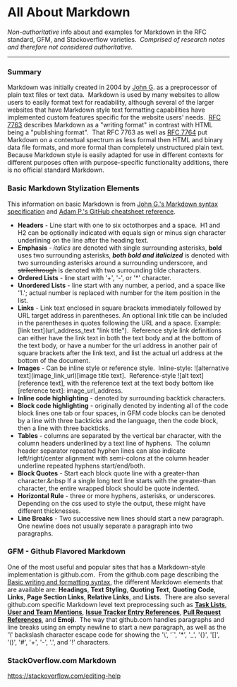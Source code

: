 # All About Markdown
*Non-authoritative* info about and examples for Markdown in the RFC standard, GFM, and Stackoverflow varieties.&nbsp; *Comprised of research notes and therefore not considered authoritative.*

---
### Summary
Markdown was initially created in 2004 by [John G](https://daringfireball.net/projects/markdown/). as a preprocessor of plain text files or text data.&nbsp; Markdown is used by many websites to allow users to easily format text for readability, although several of the larger websites that have Markdown style text formatting capabilities have implemented custom features specific for the website users' needs.&nbsp; [RFC 7763](https://tools.ietf.org/html/rfc7763) describes Markdown as a "writing format" in contrast with HTML being a "publishing format".&nbsp; That RFC 7763 as well as [RFC 7764](https://tools.ietf.org/html/rfc7764) put Markdown on a contextual spectrum as less formal then HTML and binary data file formats, and more formal than completely unstructured plain text.&nbsp; Because Markdown style is easily adapted for use in different contexts for different purposes often with purpose-specific functionality additions, there is no official standard Markdown.

### Basic Markdown Stylization Elements
This information on basic Markdown is from [John G.'s Markdown syntax specification](https://daringfireball.net/projects/markdown/syntax) and [Adam P.'s GitHub cheatsheet reference](https://github.com/adam-p/markdown-here/wiki/Markdown-Cheatsheet).
* **Headers** - Line start with one to six octothorpes and a space.&nbsp; H1 and H2 can be optionally indicated with equals sign or minus sign character underlining on the line after the heading text.
* **Emphasis** - *italics* are denoted with single surrounding asterisks, **bold** uses two surrounding asterisks, **_both bold and italicized_** is denoted with two surrounding asterisks around a surrounding underscore, and ~~strikethrough~~ is denoted with two surrounding tilde characters.
* **Ordered Lists** - line start with '+', '-', or '\*' character.
* **Unordered Lists** - line start with any number, a period, and a space like '1.'; actual number is replaced with number for the item position in the list.
* **Links** - Link text enclosed in square brackets immediately followed by URL target address in parentheses.  An optional link title can be included in the parentheses in quotes following the URL and a space.  Example: \[link text\]\(url\_address\_text "link title"\).&nbsp; Reference style link definitions can either have the link text in both the text body and at the bottom of the text body, or have a number for the url address in another pair of square brackets after the link text, and list the actual url address at the bottom of the document.
* **Images** - Can be inline style or reference style.&nbsp; Inline-style: !\[alternative text\]\(image\_link\_url\)\[image title text\].&nbsp; Reference-style !\[alt text\]\[reference text\], with the reference text at the text body bottom like \[reference text\]: image\_url\_address.
* **Inline code highlighting** - denoted by surrounding backtick characters.
* **Block code highlighting** - originally denoted by indenting all of the code block lines one tab or four spaces, in GFM code blocks can be denoted by a line with three backticks and the language, then the code block, then a line with three backticks.
* **Tables** - columns are separated by the vertical bar character, with the column headers underlined by a text line of hyphens.&nbsp; The column header separator repeated hyphen lines can also indicate left/right/center alignment with semi-colons at the column header underline repeated hyphens start/end/both.
* **Block Quotes** - Start each block quote line with a greater-than character.&nbsp If a single long text line starts with the greater-than character, the entire wrapped block should be quote indented.
* **Horizontal Rule** - three or more hyphens, asterisks, or underscores.&nbsp; Depending on the css used to style the output, these might have different thicknesses.
* **Line Breaks** - Two successive new lines should start a new paragraph.&nbsp; One newline does not usually separate a paragraph into two paragraphs.

### GFM - Github Flavored Markdown
One of the most useful and popular sites that has a Markdown-style implementation is github.com.&nbsp; From the github.com page describing the [Basic writing and formatting syntax](https://help.github.com/articles/basic-writing-and-formatting-syntax/), the different Markdown elements that are available are:
**Headings**, **Text Styling**, **Quoting Text**, **Quoting Code**, **Links**, **Page Section Links**, **Relative Links**, and **Lists**.&nbsp; There are also several github.com specific Markdown level text preprocessing such as **[Task Lists]**, **[User and Team Mentions]**, **[Issue Tracker Entry References][1]**, **[Pull Request References][1]**, and **Emoji**.&nbsp; The way that github.com handles paragraphs and line breaks using an empty newline to start a new paragraph, as well as the '\\' backslash character escape code for showing the '\\', '\`', '\*', '\_', '\{\}', '\[\]', '\(\)', '\#', '\+', '\-', '\.', and '\!' characters.

[Task Lists]: https://help.github.com/articles/basic-writing-and-formatting-syntax/#task-lists
[User and Team Mentions]: https://help.github.com/articles/basic-writing-and-formatting-syntax/#mentioning-users-and-teams
[1]: https://help.github.com/articles/autolinked-references-and-urls/

### StackOverflow.com Markdown
https://stackoverflow.com/editing-help
